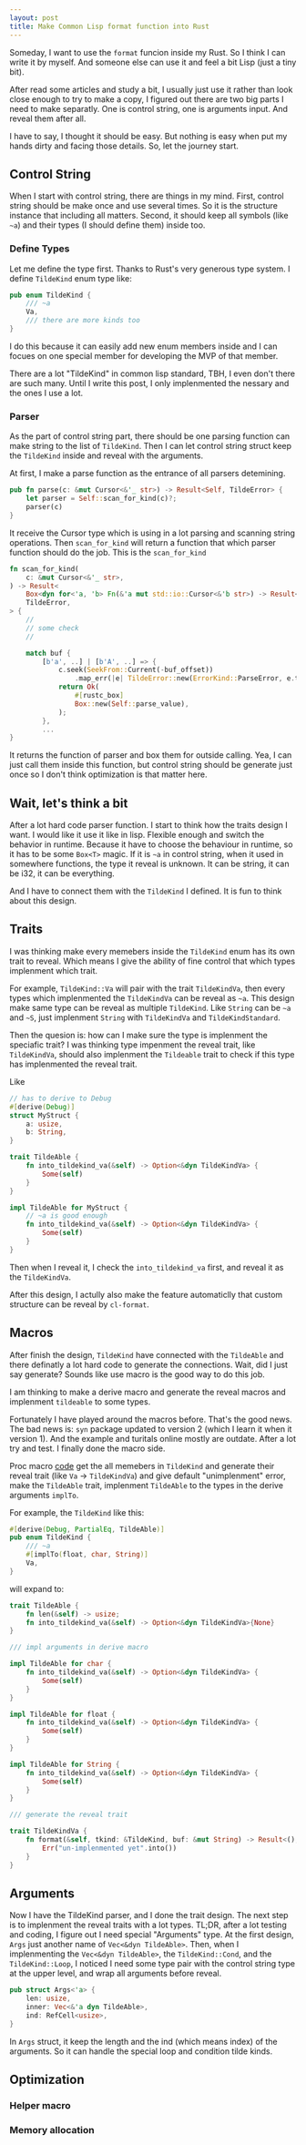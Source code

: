 ```yaml
---
layout: post
title: Make Common Lisp format function into Rust
---
```


Someday, I want to use the `format` funcion inside my Rust. So I think I can write it by myself. And someone else can use it and feel a bit Lisp (just a tiny bit). 

After read some articles and study a bit, I usually just use it rather than look close enough to try to make a copy, I figured out there are two big parts I need to make separatly. One is control string, one is arguments input. And reveal them after all. 

I have to say, I thought it should be easy. But nothing is easy when put my hands dirty and facing those details. So, let the journey start.

## Control String ##

When I start with control string, there are things in my mind. First, control string should be make once and use several times. So it is the structure instance that including all matters. Second, it should keep all symbols (like `~a`) and their types (I should define them) inside too.

### Define Types ###

Let me define the type first. Thanks to Rust's very generous type system. I define `TildeKind` enum type like:

```rust
pub enum TildeKind {
    /// ~a
    Va,
	/// there are more kinds too
}
```

I do this because it can easily add new enum members inside and I can focues on one special member for developing the MVP of that member.

There are a lot "TildeKind" in common lisp standard, TBH, I even don't there are such many. Until I write this post, I only implenmented the nessary and the ones I use a lot.

### Parser ###

As the part of control string part, there should be one parsing function can make string to the list of `TildeKind`. Then I can let control string struct keep the `TildeKind` inside and reveal with the arguments. 

At first, I make a parse function as the entrance of all parsers detemining. 

```rust
pub fn parse(c: &mut Cursor<&'_ str>) -> Result<Self, TildeError> {
    let parser = Self::scan_for_kind(c)?;
    parser(c)
}
```

It receive the Cursor type which is using in a lot parsing and scanning string operations. Then `scan_for_kind` will return a function that which parser function should do the job. This is the `scan_for_kind`

```rust
fn scan_for_kind(
    c: &mut Cursor<&'_ str>,
) -> Result<
    Box<dyn for<'a, 'b> Fn(&'a mut std::io::Cursor<&'b str>) -> Result<Tilde, TildeError>>,
    TildeError,
> {
	//
	// some check 
	//

    match buf {
        [b'a', ..] | [b'A', ..] => {
            c.seek(SeekFrom::Current(-buf_offset))
                .map_err(|e| TildeError::new(ErrorKind::ParseError, e.to_string()))?; // back to start
            return Ok(
                #[rustc_box]
                Box::new(Self::parse_value),
            );
        },
		...
}
```

It returns the function of parser and box them for outside calling. Yea, I can just call them inside this function, but control string should be generate just once so I don't think optimization is that matter here.

## Wait, let's think a bit ##

After a lot hard code parser function. I start to think how the traits design I want. I would like it use it like in lisp. Flexible enough and switch the behavior in runtime. Because it have to choose the behaviour in runtime, so it has to be some `Box<T>` magic. If it is `~a` in control string, when it used in somewhere functions, the type it reveal is unknown. It can be string, it can be i32, it can be everything. 

And I have to connect them with the `TildeKind` I defined. It is fun to think about this design.

## Traits ##

I was thinking make every memebers inside the `TildeKind` enum has its own trait to reveal. Which means I give the ability of fine control that which types implenment which trait. 

For example, `TildeKind::Va` will pair with the trait `TildeKindVa`, then every types which implenmented the `TildeKindVa` can be reveal as `~a`. This design make same type can be reveal as multiple `TildeKind`. Like `String` can be `~a` and `~S`, just implenment `String` with `TildeKindVa` and `TildeKindStandard`. 

Then the quesion is: how can I make sure the type is implenment the speciafic trait? I was thinking type impenment the reveal trait, like `TildeKindVa`, should also implenment the `Tildeable` trait to check if this type has implenmented the reveal trait.

Like

```rust
// has to derive to Debug
#[derive(Debug)]
struct MyStruct {
    a: usize,
    b: String,
}

trait TildeAble {
	fn into_tildekind_va(&self) -> Option<&dyn TildeKindVa> {
        Some(self)
    }
}

impl TildeAble for MyStruct {
	// ~a is good enough
	fn into_tildekind_va(&self) -> Option<&dyn TildeKindVa> {
        Some(self)
    }
}
```

Then when I reveal it, I check the `into_tildekind_va` first, and reveal it as the `TildeKindVa`.

After this design, I actully also make the feature automaticlly that custom structure can be reveal by `cl-format`. 

## Macros ##

After finish the design, `TildeKind` have connected with the `TildeAble` and there definatly a lot hard code to generate the connections. Wait, did I just say generate? Sounds like use macro is the good way to do this job. 

I am thinking to make a derive macro and generate the reveal macros and implenment `tildeable` to some types.

Fortunately I have played around the macros before. That's the good news. The bad news is: `syn` package updated to version 2 (which I learn it when it version 1). And the example and turitals online mostly are outdate. After a lot try and test. I finally done the macro side.

Proc macro [code](https://github.com/ccqpein/cl-format-rs/blob/b3819555e36ea63f1042f834e6f67f4e259ce1d5/cl-format-macros/src/lib.rs#L89) get the all memebers in `TildeKind` and generate their reveal trait (like `Va` -> `TildeKindVa`) and give default "unimplenment" error, make the `TildeAble` trait, implenment `TildeAble` to the types in the derive arguments `implTo`.

For example, the `TildeKind` like this:

```rust
#[derive(Debug, PartialEq, TildeAble)]
pub enum TildeKind {
    /// ~a
    #[implTo(float, char, String)]
    Va,
}
```

will expand to:

```rust
trait TildeAble {
    fn len(&self) -> usize;
    fn into_tildekind_va(&self) -> Option<&dyn TildeKindVa>{None}
}

/// impl arguments in derive macro 

impl TildeAble for char {
    fn into_tildekind_va(&self) -> Option<&dyn TildeKindVa> {
        Some(self)
    }
}

impl TildeAble for float {
    fn into_tildekind_va(&self) -> Option<&dyn TildeKindVa> {
        Some(self)
    }
}

impl TildeAble for String {
    fn into_tildekind_va(&self) -> Option<&dyn TildeKindVa> {
        Some(self)
    }
}

/// generate the reveal trait

trait TildeKindVa {
    fn format(&self, tkind: &TildeKind, buf: &mut String) -> Result<(), TildeError> {
        Err("un-implenmented yet".into())
    }
}
```

## Arguments ##

Now I have the TildeKind parser, and I done the trait design. The next step is to implenment the reveal traits with a lot types. TL;DR, after a lot testing and coding, I figure out I need special "Arguments" type. At the first design, `Args` just another name of `Vec<&dyn TildeAble>`. Then, when I implenmenting the `Vec<&dyn TildeAble>`, the `TildeKind::Cond`, and the `TildeKind::Loop`, I noticed I need some type pair with the control string type at the upper level, and wrap all arguments before reveal.

```rust
pub struct Args<'a> {
    len: usize,
    inner: Vec<&'a dyn TildeAble>,
    ind: RefCell<usize>,
}
```

In `Args` struct, it keep the length and the ind (which means index) of the arguments. So it can handle the special loop and condition tilde kinds.

## Optimization ##

### Helper macro ###

### Memory allocation ###

